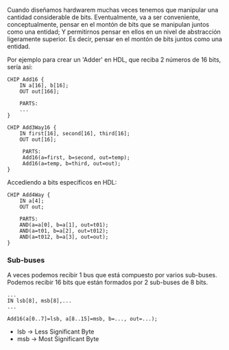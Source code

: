 Cuando diseñamos hardwarem muchas veces tenemos que manipular una cantidad considerable de bits. Eventualmente, va a ser conveniente, conceptualmente, pensar en el montón de bits que se manipulan juntos como una entidad; Y permitirnos pensar en ellos en un nivel de abstracción ligeramente superior. Es decir, pensar en el montón de bits juntos como una entidad.

Por ejemplo para crear un 'Adder' en HDL, que reciba 2 números de 16 bits, sería asi:
```
CHIP Add16 {
	IN a[16], b[16];
	OUT out[166];
	
	PARTS:
	...
}

CHIP Add3Way16 {
	IN first[16], second[16], third[16];
	OUT out[16];

	 PARTS:
	 Add16(a=first, b=second, out=temp);
	 Add16(a=temp, b=third, out=out);
}
```
Accediendo a bits específicos en HDL:
```
CHIP Add4Way {
	IN a[4];
	OUT out;
	
	PARTS:
	AND(a=a[0], b=a[1], out=t01);
	AND(a=t01, b=a[2], out=t012);
	AND(a=t012, b=a[3], out=out);
}
```
### Sub-buses
A veces podemos recibir 1 bus que está compuesto por varios sub-buses. Podemos recibir 16 bits que están formados por 2 sub-buses de 8 bits.
```
...
IN lsb[8], msb[8],...
...

Add16(a[0..7]=lsb, a[8..15]=msb, b=..., out=...);
```
- lsb -> Less Significant Byte
- msb -> Most Significant Byte


